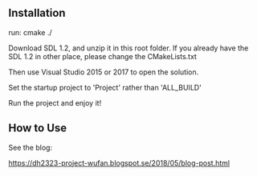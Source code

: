 ## Installation

run: cmake ./

Download SDL 1.2, and unzip it in this root folder. If you already have the SDL 1.2 in other place, please change the CMakeLists.txt

Then use Visual Studio 2015 or 2017 to open the solution.

Set the startup project to 'Project' rather than 'ALL_BUILD'

Run the project and enjoy it!

## How to Use

See the blog:

https://dh2323-project-wufan.blogspot.se/2018/05/blog-post.html
